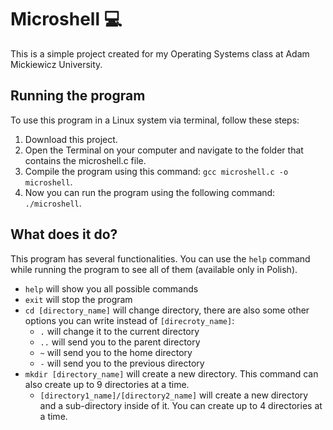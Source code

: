 
# Microshell 💻
This is a simple project created for my Operating Systems class at Adam Mickiewicz University.

## Running the program
To use this program in a Linux system via terminal, follow these steps:
1. Download this project.
2. Open the Terminal on your computer and navigate to the folder that contains the microshell.c file.
3. Compile the program using this command: `gcc microshell.c -o microshell`.
4. Now you can run the program using the following command: `./microshell`.

## What does it do?
This program has several functionalities. You can use the `help` command while running the program to see all of them (available only in Polish).
- `help` will show you all possible commands
- `exit` will stop the program
- `cd [directory_name]` will change directory, there are also some other options you can write instead of `[direcroty_name]`:
    - `.` will change it to the current directory
    - `..` will send you to the parent directory
    - `~` will send you to the home directory
    - `-` will send you to the previous directory
- `mkdir [directory_name]` will create a new directory. This command can also create up to 9 directories at a time.
    - `[directory1_name]/[directory2_name]` will create a new directory and a sub-directory inside of it. You can create up to 4 directories at a time.
